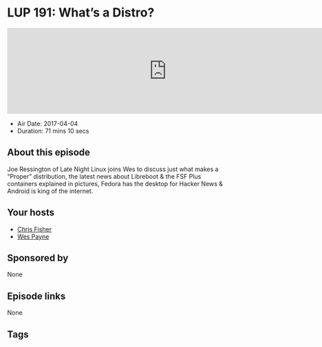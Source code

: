 # LUP 191: What’s a Distro?

<iframe src="https://player.fireside.fm/v2/RUkczH-V+HhAmhibT?theme=dark" width="740" height="200" frameborder="0" scrolling="no"></iframe>

* Air Date: 2017-04-04
* Duration: 71 mins 10 secs

## About this episode

Joe Ressington of Late Night Linux joins Wes to discuss just what makes a “Proper” distribution, the latest news about Libreboot & the FSF Plus containers explained in pictures, Fedora has the desktop for Hacker News & Android is king of the internet.

## Your hosts
* [Chris Fisher](https://linuxunplugged.com/hosts/chrislas)
* [Wes Payne](https://linuxunplugged.com/hosts/wes)

## Sponsored by

None



## Episode links

None



## Tags

